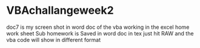 # VBAchallangeweek2
doc7 is my screen shot in word doc of the vba working in the excel home work sheet
Sub homework is Saved in word doc in tex just hit RAW and the vba code will show in different format
